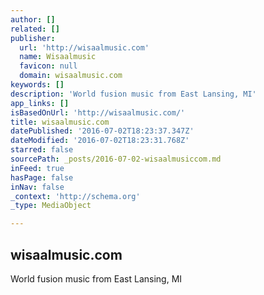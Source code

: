 ```yaml
---
author: []
related: []
publisher:
  url: 'http://wisaalmusic.com'
  name: Wisaalmusic
  favicon: null
  domain: wisaalmusic.com
keywords: []
description: 'World fusion music from East Lansing, MI'
app_links: []
isBasedOnUrl: 'http://wisaalmusic.com/'
title: wisaalmusic.com
datePublished: '2016-07-02T18:23:37.347Z'
dateModified: '2016-07-02T18:23:31.768Z'
starred: false
sourcePath: _posts/2016-07-02-wisaalmusiccom.md
inFeed: true
hasPage: false
inNav: false
_context: 'http://schema.org'
_type: MediaObject

---
```

<article style=""><h1>wisaalmusic.com</h1><p>World fusion music from East Lansing, MI</p></article>